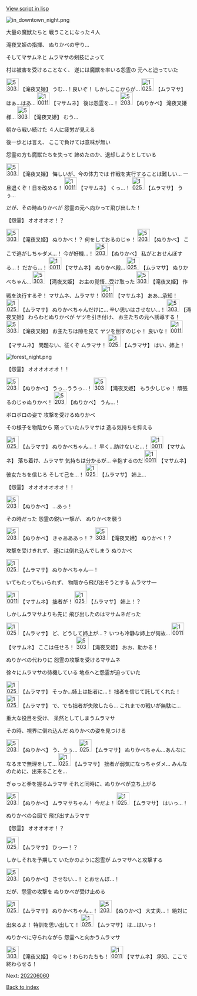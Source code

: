 [View script in lisp](../scripts/202206051.txt)

![in_downtown_night.png](../images/backgrounds/in_downtown_night.png)

大量の魔獣たちと
戦うことになった４人

滝夜叉姫の指揮、
ぬりかべの守り…

そしてマサムネと
ムラマサの剣技によって

村は被害を受けることなく、
遂には魔獣を率いる怨霊の
元へと迫っていた

<img src="../images/units/5303811.png" alt="5303811.png" height="34"/>
【滝夜叉姫】
うむ…！良いぞ！
しかしここからが…

<img src="../images/units/102511.png" alt="102511.png" height="34"/>
【ムラマサ】
はぁ…はあ…

<img src="../images/units/100111.png" alt="100111.png" height="34"/>
【マサムネ】
後は怨霊を…！

<img src="../images/units/5203311.png" alt="5203311.png" height="34"/>
【ぬりかべ】
滝夜叉姫様…

<img src="../images/units/5303811.png" alt="5303811.png" height="34"/>
【滝夜叉姫】
むう…

朝から戦い続けた
４人に疲労が見える

後一歩とは言え、
ここで負けては意味が無い

怨霊の方も魔獣たちを失って
諦めたのか、退却しようとしている

<img src="../images/units/5303811.png" alt="5303811.png" height="34"/>
【滝夜叉姫】
悔しいが、今の体力では
作戦を実行することは難しい…
一旦退くぞ！日を改める！

<img src="../images/units/100111.png" alt="100111.png" height="34"/>
【マサムネ】
くっ…！

<img src="../images/units/102511.png" alt="102511.png" height="34"/>
【ムラマサ】
うぅ…

だが、その時ぬりかべが
怨霊の元へ向かって飛び出した！

【怨霊】
オオオオオ！？

<img src="../images/units/5303811.png" alt="5303811.png" height="34"/>
【滝夜叉姫】
ぬりかべ！？
何をしておるのじゃ！

<img src="../images/units/5203311.png" alt="5203311.png" height="34"/>
【ぬりかべ】
ここで逃がしちゃダメ…！
今が好機…！

<img src="../images/units/5203311.png" alt="5203311.png" height="34"/>
【ぬりかべ】
私がとおせんぼする…！
だから…！

<img src="../images/units/100111.png" alt="100111.png" height="34"/>
【マサムネ】
ぬりかべ殿…

<img src="../images/units/102511.png" alt="102511.png" height="34"/>
【ムラマサ】
ぬりかべちゃん…

<img src="../images/units/5303811.png" alt="5303811.png" height="34"/>
【滝夜叉姫】
お主の覚悟…受け取った

<img src="../images/units/5303811.png" alt="5303811.png" height="34"/>
【滝夜叉姫】
作戦を決行するぞ！
マサムネ、ムラマサ！

<img src="../images/units/100111.png" alt="100111.png" height="34"/>
【マサムネ】
ああ…承知！

<img src="../images/units/102511.png" alt="102511.png" height="34"/>
【ムラマサ】
ぬりかべちゃんだけに…
辛い思いはさせない…！

<img src="../images/units/5303811.png" alt="5303811.png" height="34"/>
【滝夜叉姫】
わらわとぬりかべが
ヤツを引き付け、
お主たちの元へ誘導する！

<img src="../images/units/5303811.png" alt="5303811.png" height="34"/>
【滝夜叉姫】
お主たちは隙を見て
ヤツを倒すのじゃ！
良いな！

<img src="../images/units/100111.png" alt="100111.png" height="34"/>
【マサムネ】
問題ない、征くぞ
ムラマサ！

<img src="../images/units/102511.png" alt="102511.png" height="34"/>
【ムラマサ】
はい、姉上！

![forest_night.png](../images/backgrounds/forest_night.png)

【怨霊】
オオオオオオ！！

<img src="../images/units/5203311.png" alt="5203311.png" height="34"/>
【ぬりかべ】
うっ…ううっ…！

<img src="../images/units/5303811.png" alt="5303811.png" height="34"/>
【滝夜叉姫】
もう少しじゃ！
頑張るのじゃぬりかべ！

<img src="../images/units/5203311.png" alt="5203311.png" height="34"/>
【ぬりかべ】
うん…！

ボロボロの姿で
攻撃を受けるぬりかべ

その様子を物陰から
窺っていたムラマサは
逸る気持ちを抑える

<img src="../images/units/102511.png" alt="102511.png" height="34"/>
【ムラマサ】
ぬりかべちゃん…！
早く…助けないと…！

<img src="../images/units/100111.png" alt="100111.png" height="34"/>
【マサムネ】
落ち着け、ムラマサ
気持ちは分かるが…
辛抱するのだ

<img src="../images/units/100111.png" alt="100111.png" height="34"/>
【マサムネ】
彼女たちを信じろ
そして己を…！

<img src="../images/units/102511.png" alt="102511.png" height="34"/>
【ムラマサ】
姉上…

【怨霊】
オオオオオオオ！！

<img src="../images/units/5203311.png" alt="5203311.png" height="34"/>
【ぬりかべ】
…あっ！

その時だった
怨霊の鋭い一撃が、
ぬりかべを襲う

<img src="../images/units/5203311.png" alt="5203311.png" height="34"/>
【ぬりかべ】
きゃあああっ！？

<img src="../images/units/5303811.png" alt="5303811.png" height="34"/>
【滝夜叉姫】
ぬりかべ！？

攻撃を受けきれず、
遂には倒れ込んでしまう
ぬりかべ

<img src="../images/units/102511.png" alt="102511.png" height="34"/>
【ムラマサ】
ぬりかべちゃん―！

いてもたってもいられず、
物陰から飛び出そうとする
ムラマサ―

<img src="../images/units/100111.png" alt="100111.png" height="34"/>
【マサムネ】
拙者が！

<img src="../images/units/102511.png" alt="102511.png" height="34"/>
【ムラマサ】
姉上！？

しかしムラマサよりも先に
飛び出したのはマサムネだった

<img src="../images/units/102511.png" alt="102511.png" height="34"/>
【ムラマサ】
ど、どうして姉上が…？
いつも冷静な姉上が何故…

<img src="../images/units/100111.png" alt="100111.png" height="34"/>
【マサムネ】
ここは任せろ！

<img src="../images/units/5303811.png" alt="5303811.png" height="34"/>
【滝夜叉姫】
おお、助かる！

ぬりかべの代わりに
怨霊の攻撃を受けるマサムネ

徐々にムラマサの待機している
地点へと怨霊が迫っていた

<img src="../images/units/102511.png" alt="102511.png" height="34"/>
【ムラマサ】
そっか…姉上は拙者に…！
拙者を信じて託してくれた！

<img src="../images/units/102511.png" alt="102511.png" height="34"/>
【ムラマサ】
で、でも拙者が失敗したら…
これまでの戦いが無駄に…

重大な役目を受け、
呆然としてしまうムラマサ

その時、視界に倒れ込んだ
ぬりかべの姿を見つける

<img src="../images/units/5203311.png" alt="5203311.png" height="34"/>
【ぬりかべ】
う、うぅ…

<img src="../images/units/102511.png" alt="102511.png" height="34"/>
【ムラマサ】
ぬりかべちゃん…あんなに
なるまで無理をして…

<img src="../images/units/102511.png" alt="102511.png" height="34"/>
【ムラマサ】
拙者が弱気になっちゃダメ…
みんなのために、出来ることを…

ぎゅっと拳を握るムラマサ
それと同時に、ぬりかべが立ち上がる

<img src="../images/units/5203311.png" alt="5203311.png" height="34"/>
【ぬりかべ】
ムラマサちゃん！
今だよ！

<img src="../images/units/102511.png" alt="102511.png" height="34"/>
【ムラマサ】
はいっ…！

ぬりかべの合図で
飛び出すムラマサ

【怨霊】
オオオオオ！？

<img src="../images/units/102511.png" alt="102511.png" height="34"/>
【ムラマサ】
ひっ―！？

しかしそれを予期して
いたかのように怨霊が
ムラマサへと攻撃する

<img src="../images/units/5203311.png" alt="5203311.png" height="34"/>
【ぬりかべ】
させない…！
とおせんぼ…！

だが、怨霊の攻撃を
ぬりかべが受け止める

<img src="../images/units/102511.png" alt="102511.png" height="34"/>
【ムラマサ】
ぬりかべちゃん…！

<img src="../images/units/5203311.png" alt="5203311.png" height="34"/>
【ぬりかべ】
大丈夫…！
絶対に出来るよ！
特訓を思い出して！

<img src="../images/units/102511.png" alt="102511.png" height="34"/>
【ムラマサ】
は…はいっ！

ぬりかべに守られながら
怨霊へと向かうムラマサ

<img src="../images/units/5303811.png" alt="5303811.png" height="34"/>
【滝夜叉姫】
今じゃ！わらわたちも！

<img src="../images/units/100111.png" alt="100111.png" height="34"/>
【マサムネ】
承知、ここで終わらせる！


Next: [202206060](202206060.md)

[Back to index](index.md)
